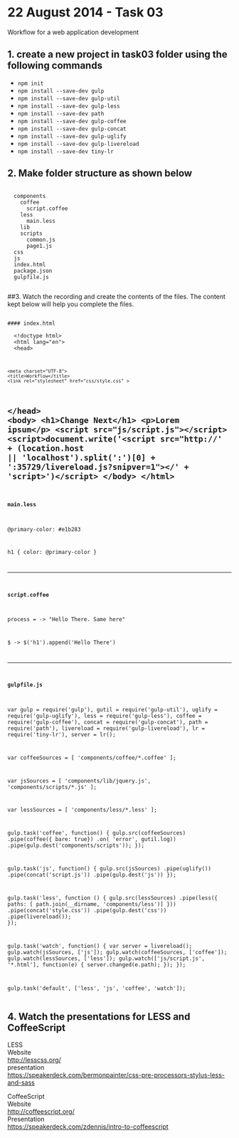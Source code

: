 22 August 2014 - Task 03
========================

Workflow for a web application development

## 1. create a new project in task03 folder using the following commands

  - `npm init`
  - `npm install --save-dev gulp`
  - `npm install --save-dev gulp-util`
  - `npm install --save-dev gulp-less`
  - `npm install --save-dev path`
  - `npm install --save-dev gulp-coffee`
  - `npm install --save-dev gulp-concat`
  - `npm install --save-dev gulp-uglify`
  - `npm install --save-dev gulp-livereload`
  - `npm install --save-dev tiny-lr`

## 2. Make folder structure as shown below

  <pre><code>
  components
    coffee
      script.coffee
    less
      main.less
    lib
    scripts
      common.js
      page1.js
  css
  js
  index.html
  package.json
  gulpfile.js
  </code></pre>

##3. Watch the recording and create the contents of the files.  The content kept below will help you complete the files.

  <pre><code>
#### index.html

  &lt;!doctype html&gt;
  &lt;html lang=&quot;en&quot;&gt;
  &lt;head&gt;
	<script src="http://ajax.googleapis.com/ajax/libs/jquery/1.11.1/jquery.min.js"></script>
    <meta charset="UTF-8">
    <title>Workflow</title>
    <link rel="stylesheet" href="css/style.css" >
  &lt;/head&gt;
  &lt;body&gt;
  &lt;h1&gt;Change Next&lt;/h1&gt;
  &lt;p&gt;Lorem ipsum&lt;/p&gt;
  &lt;script src=&quot;js/script.js&quot;&gt;&lt;/script&gt;
  &lt;script&gt;document.write(&apos;&lt;script src=&quot;http://&apos; + (location.host || &apos;localhost&apos;).split(&apos;:&apos;)[0] + &apos;:35729/livereload.js?snipver=1&quot;&gt;&lt;/&apos; + &apos;script&gt;&apos;)&lt;/script&gt;
  &lt;/body&gt;
  &lt;/html&gt;
  ----------
#### main.less

  @primary-color: #e1b283

  h1 {
  	color: @primary-color
  }

  ----------
#### script.coffee

  process = -&gt;
  	&quot;Hello There. Same here&quot;
	
  $ -&gt;
  	$(&apos;h1&apos;).append(&apos;Hello There&apos;)
	
  ----------
#### gulpfile.js

  var gulp = require(&apos;gulp&apos;),
  	gutil = require(&apos;gulp-util&apos;),
  	uglify = require(&apos;gulp-uglify&apos;),
  	less = require(&apos;gulp-less&apos;),
  	coffee = require(&apos;gulp-coffee&apos;),
  	concat = require(&apos;gulp-concat&apos;),
  	path = require(&apos;path&apos;),
  	livereload = require(&apos;gulp-livereload&apos;),
  	lr = require(&apos;tiny-lr&apos;),
  	server = lr();

  var coffeeSources = [
  	&apos;components/coffee/*.coffee&apos;
  ];
	
  var jsSources = [
  	&apos;components/lib/jquery.js&apos;,
  	&apos;components/scripts/*.js&apos;
  ];

  var lessSources = [
  	&apos;components/less/*.less&apos;
  ];

  gulp.task(&apos;coffee&apos;, function() {
  	gulp.src(coffeeSources)
  		.pipe(coffee({ bare: true})
  			.on( &apos;error&apos;, gutil.log))
  		.pipe(gulp.dest(&apos;components/scripts&apos;));
  });

  gulp.task(&apos;js&apos;, function() {
  	gulp.src(jsSources)
  		.pipe(uglify())
  		.pipe(concat(&apos;script.js&apos;))
  		.pipe(gulp.dest(&apos;js&apos;))
  });

  gulp.task(&apos;less&apos;, function () {
  	gulp.src(lessSources)
  		.pipe(less({
  			paths: [ path.join(__dirname, &apos;components/less&apos;)]
  		}))
  		.pipe(concat(&apos;style.css&apos;))
  		.pipe(gulp.dest(&apos;css&apos;))
  		.pipe(livereload());
  });

gulp.task(&apos;watch&apos;, function() {
	var server = livereload();
    gulp.watch(jsSources, [&apos;js&apos;]);
    gulp.watch(coffeeSources, [&apos;coffee&apos;]);
    gulp.watch(lessSources, [&apos;less&apos;]);
    gulp.watch([&apos;js/script.js&apos;, &apos;*.html&apos;], function(e) {
      server.changed(e.path);
    });
  });

  gulp.task(&apos;default&apos;, [&apos;less&apos;, &apos;js&apos;, &apos;coffee&apos;, &apos;watch&apos;]);
  </code></pre>
  
## 4. Watch the presentations for LESS and CoffeeScript

  LESS  
  Website  
  http://lesscss.org/  
  presentation  
  https://speakerdeck.com/bermonpainter/css-pre-processors-stylus-less-and-sass  

  CoffeeScript  
  Website  
  http://coffeescript.org/  
  Presentation  
  https://speakerdeck.com/zdennis/intro-to-coffeescript  

  
      